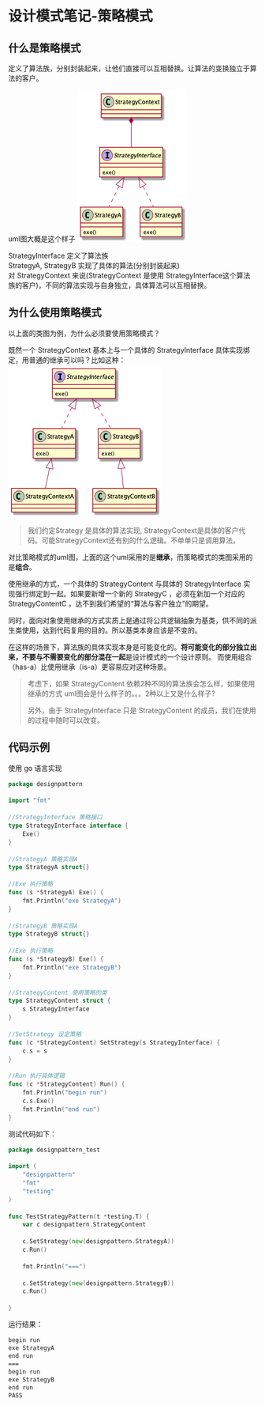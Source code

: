 # 设计模式笔记-策略模式

<!--more-->

## 什么是策略模式
定义了算法族，分别封装起来，让他们直接可以互相替换。让算法的变换独立于算法的客户。


uml图大概是这个样子
![](https://raw.githubusercontent.com/dust347/blog_image/master/design-pattern-notes-strategy_pattern/strategy-patterm.png)
<!--
``` plantuml
 @startuml
interface StrategyInterface {
  exe()
} 
StrategyA : exe()
StrategyB : exe()

StrategyInterface <|.. StrategyA
StrategyInterface <|.. StrategyB

StrategyContext *-- StrategyInterface

@enduml
```
-->

StrategyInterface 定义了算法族  
StrategyA, StrategyB 实现了具体的算法(分别封装起来)  
对 StrategyContext 来说(StrategyContext 是使用 StrategyInterface这个算法族的客户)，不同的算法实现与自身独立，具体算法可以互相替换。

## 为什么使用策略模式
以上面的类图为例，为什么必须要使用策略模式？  

既然一个 StrategyContext 基本上与一个具体的 StrategyInterface 具体实现绑定，用普通的继承可以吗？比如这种：
![](https://raw.githubusercontent.com/dust347/blog_image/master/design-pattern-notes-strategy_pattern/other.png)
<!--
``` plantuml
@startuml
interface StrategyInterface {
  exe()
} 

StrategyA : exe()
StrategyB : exe()

StrategyInterface <|.. StrategyA
StrategyInterface <|.. StrategyB


StrategyA <|-- StrategyContextA
StrategyB <|-- StrategyContextB

@enduml

```
-->

> 我们约定Strategy 是具体的算法实现, StrategyContext是具体的客户代码。可能StrategyContext还有别的什么逻辑。不单单只是调用算法。

对比策略模式的uml图，上面的这个uml采用的是**继承**，而策略模式的类图采用的是**组合**。

使用继承的方式，一个具体的 StrategyContent 与具体的 StrategyInterface 实现强行绑定到一起。如果要新增一个新的 StrategyC ，必须在新加一个对应的 StrategyContentC 。达不到我们希望的“算法与客户独立”的期望。

同时，面向对象使用继承的方式实质上是通过将公共逻辑抽象为基类，供不同的派生类使用，达到代码复用的目的。所以基类本身应该是不变的。



在这样的场景下，算法族的具体实现本身是可能变化的。**将可能变化的部分独立出来，不要与不需要变化的部分混在一起**是设计模式的一个设计原则。
而使用组合（has-a）比使用继承（is-a）更容易应对这种场景。
> 考虑下，如果 StrategyContent 依赖2种不同的算法族会怎么样，如果使用继承的方式 uml图会是什么样子的。。。2种以上又是什么样子?
> 
> 另外，由于 StrategyInterface 只是 StrategyContent 的成员，我们在使用的过程中随时可以改变。


## 代码示例
使用 go 语言实现
``` go
package designpattern

import "fmt"

//StrategyInterface 策略接口
type StrategyInterface interface {
	Exe()
}

//StrategyA 策略实现A
type StrategyA struct{}

//Exe 执行策略
func (s *StrategyA) Exe() {
	fmt.Println("exe StrategyA")
}

//StrategyB 策略实现A
type StrategyB struct{}

//Exe 执行策略
func (s *StrategyB) Exe() {
	fmt.Println("exe StrategyB")
}

//StrategyContent 使用策略的类
type StrategyContent struct {
	s StrategyInterface
}

//SetStrategy 设定策略
func (c *StrategyContent) SetStrategy(s StrategyInterface) {
	c.s = s
}

//Run 执行具体逻辑
func (c *StrategyContent) Run() {
	fmt.Println("begin run")
	c.s.Exe()
	fmt.Println("end run")
}
```


测试代码如下：
```go
package designpattern_test

import (
	"designpattern"
	"fmt"
	"testing"
)

func TestStrategyPattern(t *testing.T) {
	var c designpattern.StrategyContent

	c.SetStrategy(new(designpattern.StrategyA))
	c.Run()

	fmt.Println("===")

	c.SetStrategy(new(designpattern.StrategyB))
	c.Run()

}
```

运行结果：
```
begin run
exe StrategyA
end run
===
begin run
exe StrategyB
end run
PASS
```


